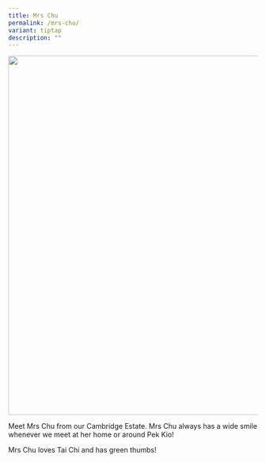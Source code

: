 ```yaml
---
title: Mrs Chu
permalink: /mrs-chu/
variant: tiptap
description: ""
---
```

<div class="isomer-image-wrapper">
<img style="width: 725px; color: rgb(0, 0, 0); font-family: system-ui, -apple-system, &quot;system-ui&quot;, &quot;Segoe UI&quot;, Roboto, Oxygen, Ubuntu, Cantarell, &quot;Open Sans&quot;, &quot;Helvetica Neue&quot;, sans-serif; font-size: medium; font-style: normal; font-variant-ligatures: normal; font-variant-caps: normal; font-weight: 400; letter-spacing: normal; orphans: 2; text-align: start; text-indent: 0px; text-transform: none; widows: 2; word-spacing: 0px; -webkit-text-stroke-width: 0px; white-space: normal; text-decoration-thickness: initial; text-decoration-style: initial; text-decoration-color: initial;" height="auto" width="100%" src="https://moca.sgp1.cdn.digitaloceanspaces.com/Our%20People/6108894488b60a698acd5958_Mrs%2520Chu.webp">
</div>
<p></p>
<p>Meet Mrs Chu from our Cambridge Estate. Mrs Chu always has a wide smile
whenever we meet at her home or around Pek Kio!</p>
<p>Mrs Chu loves Tai Chi and has green thumbs!</p>